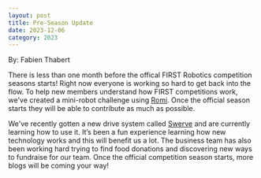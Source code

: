 ```yaml
---
layout: post
title: Pre-Season Update
date: 2023-12-06
category: 2023
---
```

By: Fabien Thabert

There is less than one month before the offical FIRST Robotics competition seasons starts! Right now everyone is working so hard to get back into the flow. To help new members understand how FIRST competitions work, we've created a mini-robot challenge using [Romi](https://www.pololu.com/product/4022). Once the official season starts they will be able to contribute as much as possible. 

We've recently gotten a new drive system called [Swerve](https://www.freshconsulting.com/insights/blog/how-to-build-a-swerve-drive-robot/) and are currently learning how to use it. It’s been a fun experience learning how new technology works and this will benefit us a lot. The business team has also been working hard trying to find food donations and discovering new ways to fundraise for our team. Once the official competition season starts, more blogs will be coming your way!
